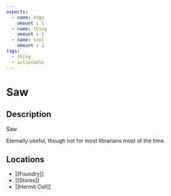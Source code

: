 ```yaml
---
aspects: 
  - name: edge
    amount : 1
  - name: thing
    amount : 1
  - name: tool
    amount : 1
tags:
  - thing
  - actionable
---
```


# Saw

## Description
Saw

Eternally useful, though not for most librarians most of the time.
## Locations
- [[Foundry]]
- [[Stores]]
- [[Hermit Cell]]